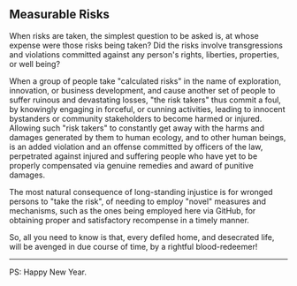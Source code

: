 ## Measurable Risks

When risks are taken, the simplest question to be asked is, at whose expense were those risks being taken? Did the risks involve transgressions and violations committed against any person's rights, liberties, properties, or well being? 

When a group of people take "calculated risks" in the name of exploration, innovation, or business development, and cause another set of people to suffer ruinous and devastating losses, "the risk takers" thus commit a foul, by knowingly engaging in forceful, or cunning activities, leading to innocent bystanders or community stakeholders to become harmed or injured. Allowing such "risk takers" to constantly get away with the harms and damages generated by them to human ecology, and to other human beings, is an added violation and an offense committed by officers of the law, perpetrated against injured and suffering people who have yet to be properly compensated via genuine remedies and award of punitive damages.  

The most natural consequence of long-standing injustice is for wronged persons to "take the risk", of needing to employ "novel" measures and mechanisms, such as the ones being employed here via GitHub, for obtaining proper and satisfactory recompense in a timely manner. 

So, all you need to know is that, every defiled home, and desecrated life, will be avenged in due course of time, by a rightful blood-redeemer!

---

PS: Happy New Year. 